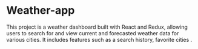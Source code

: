 # Weather-app
This project is a weather dashboard built with React and Redux, allowing users to search for and view current and forecasted weather data for various cities. It includes features such as a search history, favorite cities .
